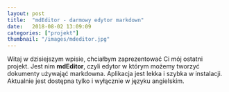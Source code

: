 ```yaml
---
layout: post
title:  "mdEditor - darmowy edytor markdown"
date:   2018-08-02 13:09:09
categories: ["projekt"]
thumbnail: "/images/mdeditor.jpg"
---
```


Witaj w dzisiejszym wpisie, chciałbym zaprezentować Ci mój ostatni projekt. Jest nim **mdEditor**, czyli edytor w którym możemy tworzyć dokumenty używająć markdowna. Aplikacja jest lekka i szybka w instalacji. Aktualnie jest dostępna tylko i wyłącznie w języku angielskim.
